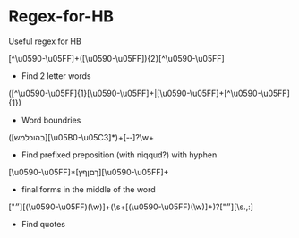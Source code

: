 # Regex-for-HB
Useful regex for HB

[^\u0590-\u05FF]+([\u0590-\u05FF]){2}[^\u0590-\u05FF]
* Find 2 letter words

([^\u0590-\u05FF]{1}[\u0590-\u05FF]+|[\u0590-\u05FF]+[^\u0590-\u05FF]{1})
* Word boundries

([בהוכלמש][\u05B0-\u05C3]*)+[-‑]?\w+
* Find prefixed preposition (with niqqud?) with hyphen

[\u0590-\u05FF]*[ךםןףץ][\u0590-\u05FF]+
* final forms in the middle of the word

["״][(\u0590-\u05FF)(\w)]+(\s+[(\u0590-\u05FF)(\w)]+)?["״][\s\.\,\:]
* Find quotes
